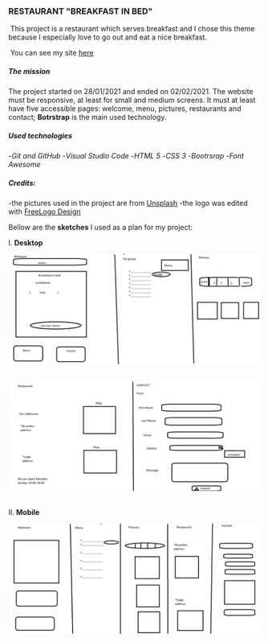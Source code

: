 ### RESTAURANT "BREAKFAST IN BED"

​	This project is a restaurant which serves breakfast and I chose this theme because I especially love to go out and eat a nice breakfast.

​	You can see my site [here](https://adriana-lazurca.github.io/restaurant-css-framework/home) 

##### The mission
The project started on 28/01/2021 and ended on 02/02/2021.
The website must be responsive, at least for small and medium screens. It must at least have five accessible pages: welcome, menu, pictures, restaurants and contact; __Botrstrap__ is the main used technology.

##### Used technologies
-*Git and GitHub*
-*Visual Studio Code*
-*HTML 5*
-*CSS 3*
-*Bootrsrap*
-*Font Awesome*

##### Credits:
-the pictures used in the project are from [Unsplash](https://unsplash.com/) 
-the logo was edited with [FreeLogo Design](https://www.freelogodesign.org/) 

Bellow are the __sketches__ I used as a plan for my project:


I. **Desktop**
&nbsp;

![desk](pagdesk.png)
&nbsp;

![desk](pagdesk1.png)
&nbsp;


II. **Mobile**
&nbsp;

![mob](pagmobile.png)
&nbsp;


 

 